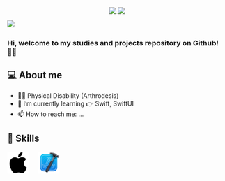 
<p align="center">
  <a href="https://github.com/anuraghazra/github-readme-stats">
    <img
      align="center"
      src="https://github-readme-stats.vercel.app/api/top-langs/?username=Siddronio&theme=chartreuse-dark&layout=compact"
    />
  </a>
  <a href="https://github.com/anuraghazra/github-readme-stats">
    <img
      align="center"
      src="https://github-readme-stats.vercel.app/api?username=Siddronio&count_private=true&show_icons=true&theme=chartreuse-dark&custom_title=Github%20Status&hide=issues"      
    />
  </a>
</p>

![](https://komarev.com/ghpvc/?username=siddronio&color=red)
 

### Hi, welcome to my studies and projects repository on Github! 🙋‍♂️

<p id ="aboutme" align="left"></p>

## 💻 About me 

- 👨‍🦽 Physical Disability (Arthrodesis)
- 🌱 I’m currently learning 👉 Swift, SwiftUI
- 📫 How to reach me: ...

<p id ="skills" align="left"></p>

## 💪 Skills

<p align="left">
<img height="50" src="https://github.com/devicons/devicon/blob/master/icons/apple/apple-original.svg"> &nbsp;&nbsp;&nbsp;
<img height="50" src="https://github.com/devicons/devicon/blob/master/icons/xcode/xcode-original.svg"> &nbsp;&nbsp;&nbsp;
</p>

